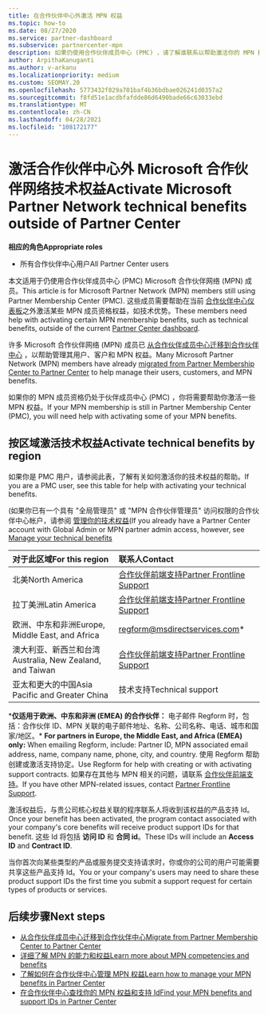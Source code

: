 ```yaml
---
title: 在合作伙伴中心外激活 MPN 权益
ms.topic: how-to
ms.date: 08/27/2020
ms.service: partner-dashboard
ms.subservice: partnercenter-mpn
description: 如果仍使用合作伙伴成员中心 (PMC) ，请了解谁联系以帮助激活你的 MPN 技术支持权益，并为你提供权益支持 Id。
author: ArpithaKanuganti
ms.author: v-arkanu
ms.localizationpriority: medium
ms.custom: SEOMAY.20
ms.openlocfilehash: 5773432f829a701baf4b36bdbae026241d0357a2
ms.sourcegitcommit: f8fd51e1acdbfafdde86d6490bade66c63033ebd
ms.translationtype: MT
ms.contentlocale: zh-CN
ms.lasthandoff: 04/28/2021
ms.locfileid: "108172177"
---
```

# <a name="activate-microsoft-partner-network-technical-benefits-outside-of-partner-center"></a><span data-ttu-id="686a2-103">激活合作伙伴中心外 Microsoft 合作伙伴网络技术权益</span><span class="sxs-lookup"><span data-stu-id="686a2-103">Activate Microsoft Partner Network technical benefits outside of Partner Center</span></span>


<span data-ttu-id="686a2-104">**相应的角色**</span><span class="sxs-lookup"><span data-stu-id="686a2-104">**Appropriate roles**</span></span>

- <span data-ttu-id="686a2-105">所有合作伙伴中心用户</span><span class="sxs-lookup"><span data-stu-id="686a2-105">All Partner Center users</span></span>

<span data-ttu-id="686a2-106">本文适用于仍使用合作伙伴成员中心 (PMC) Microsoft 合作伙伴网络 (MPN) 成员。</span><span class="sxs-lookup"><span data-stu-id="686a2-106">This article is for Microsoft Partner Network (MPN) members still using Partner Membership Center (PMC).</span></span> <span data-ttu-id="686a2-107">这些成员需要帮助在当前 [合作伙伴中心仪表板](https://partner.microsoft.com/dashboard)之外激活某些 MPN 成员资格权益，如技术优势。</span><span class="sxs-lookup"><span data-stu-id="686a2-107">These members need help with activating certain MPN membership benefits, such as technical benefits, outside of the current [Partner Center dashboard](https://partner.microsoft.com/dashboard).</span></span>

<span data-ttu-id="686a2-108">许多 Microsoft 合作伙伴网络 (MPN) 成员已 [从合作伙伴成员中心迁移到合作伙伴中心](prepare-pmc-pc-migration.md) ，以帮助管理其用户、客户和 MPN 权益。</span><span class="sxs-lookup"><span data-stu-id="686a2-108">Many Microsoft Partner Network (MPN) members have already [migrated from Partner Membership Center to Partner Center](prepare-pmc-pc-migration.md) to help manage their users, customers, and MPN benefits.</span></span>

<span data-ttu-id="686a2-109">如果你的 MPN 成员资格仍处于伙伴成员中心 (PMC) ，你将需要帮助你激活一些 MPN 权益。</span><span class="sxs-lookup"><span data-stu-id="686a2-109">If your MPN membership is still in Partner Membership Center (PMC), you will need help with activating some of your MPN benefits.</span></span>

## <a name="activate-technical-benefits-by-region"></a><span data-ttu-id="686a2-110">按区域激活技术权益</span><span class="sxs-lookup"><span data-stu-id="686a2-110">Activate technical benefits by region</span></span>

<span data-ttu-id="686a2-111">如果你是 PMC 用户，请参阅此表，了解有关如何激活你的技术权益的帮助。</span><span class="sxs-lookup"><span data-stu-id="686a2-111">If you are a PMC user, see this table for help with activating your technical benefits.</span></span>

<span data-ttu-id="686a2-112"> (如果你已有一个具有 "全局管理员" 或 "MPN 合作伙伴管理员" 访问权限的合作伙伴中心帐户，请参阅 [管理你的技术权益](https://docs.microsoft.com/partner-center/manage-your-partner-network-benefits#manage-technical-benefits)</span><span class="sxs-lookup"><span data-stu-id="686a2-112">(If you already have a Partner Center account with Global Admin or MPN partner admin access, however, see [Manage your technical benefits](https://docs.microsoft.com/partner-center/manage-your-partner-network-benefits#manage-technical-benefits)</span></span>

|<span data-ttu-id="686a2-113">对于此区域</span><span class="sxs-lookup"><span data-stu-id="686a2-113">For this region</span></span>  | <span data-ttu-id="686a2-114">联系人</span><span class="sxs-lookup"><span data-stu-id="686a2-114">Contact</span></span> |
|:--------|:------------|
|<span data-ttu-id="686a2-115">北美</span><span class="sxs-lookup"><span data-stu-id="686a2-115">North America</span></span>  | [<span data-ttu-id="686a2-116">合作伙伴前端支持</span><span class="sxs-lookup"><span data-stu-id="686a2-116">Partner Frontline Support</span></span>](https://partner.microsoft.com/support?issueid=300-0042)  |
|<span data-ttu-id="686a2-117">拉丁美洲</span><span class="sxs-lookup"><span data-stu-id="686a2-117">Latin America</span></span>  | [<span data-ttu-id="686a2-118">合作伙伴前端支持</span><span class="sxs-lookup"><span data-stu-id="686a2-118">Partner Frontline Support</span></span>](https://partner.microsoft.com/support?issueid=300-0042)  |
|<span data-ttu-id="686a2-119">欧洲、中东和非洲</span><span class="sxs-lookup"><span data-stu-id="686a2-119">Europe, Middle East, and Africa</span></span>  | [regform@msdirectservices.com](mailto:regform@msdirectservices.com)*  |
|<span data-ttu-id="686a2-120">澳大利亚、新西兰和台湾</span><span class="sxs-lookup"><span data-stu-id="686a2-120">Australia, New Zealand, and Taiwan</span></span>  | [<span data-ttu-id="686a2-121">合作伙伴前端支持</span><span class="sxs-lookup"><span data-stu-id="686a2-121">Partner Frontline Support</span></span>](https://partner.microsoft.com/support?issueid=300-0042)  |
|<span data-ttu-id="686a2-122">亚太和更大的中国</span><span class="sxs-lookup"><span data-stu-id="686a2-122">Asia Pacific and Greater China</span></span>  | <span data-ttu-id="686a2-123">技术支持</span><span class="sxs-lookup"><span data-stu-id="686a2-123">Technical support</span></span>  |

<span data-ttu-id="686a2-124">\***仅适用于欧洲、中东和非洲 (EMEA) 的合作伙伴：** 电子邮件 Regform 时，包括：合作伙伴 ID、MPN 关联的电子邮件地址、名称、公司名称、电话、城市和国家/地区。</span><span class="sxs-lookup"><span data-stu-id="686a2-124">\* **For partners in Europe, the Middle East, and Africa (EMEA) only:** When emailing Regform, include: Partner ID, MPN associated email address, name, company name, phone, city, and country.</span></span> <span data-ttu-id="686a2-125">使用 Regform 帮助创建或激活支持协定。</span><span class="sxs-lookup"><span data-stu-id="686a2-125">Use Regform for help with creating or with activating support contracts.</span></span> <span data-ttu-id="686a2-126">如果存在其他与 MPN 相关的问题，请联系 [合作伙伴前端支持](https://partner.microsoft.com/support?issueid=300-0042)。</span><span class="sxs-lookup"><span data-stu-id="686a2-126">If you have other MPN-related issues, contact [Partner Frontline Support](https://partner.microsoft.com/support?issueid=300-0042).</span></span>

<span data-ttu-id="686a2-127">激活权益后，与贵公司核心权益关联的程序联系人将收到该权益的产品支持 Id。</span><span class="sxs-lookup"><span data-stu-id="686a2-127">Once your benefit has been activated, the program contact associated with your company's core benefits will receive product support IDs for that benefit.</span></span> <span data-ttu-id="686a2-128">这些 Id 将包括 **访问 ID** 和 **合同 id**。</span><span class="sxs-lookup"><span data-stu-id="686a2-128">These IDs will include an **Access ID** and **Contract ID**.</span></span> 

<span data-ttu-id="686a2-129">当你首次向某些类型的产品或服务提交支持请求时，你或你的公司的用户可能需要共享这些产品支持 Id。</span><span class="sxs-lookup"><span data-stu-id="686a2-129">You or your company's users may need to share these product support IDs the first time you submit a support request for certain types of products or services.</span></span>

## <a name="next-steps"></a><span data-ttu-id="686a2-130">后续步骤</span><span class="sxs-lookup"><span data-stu-id="686a2-130">Next steps</span></span>

- [<span data-ttu-id="686a2-131">从合作伙伴成员中心迁移到合作伙伴中心</span><span class="sxs-lookup"><span data-stu-id="686a2-131">Migrate from Partner Membership Center to Partner Center</span></span>](prepare-pmc-pc-migration.md)
- [<span data-ttu-id="686a2-132">详细了解 MPN 的能力和权益</span><span class="sxs-lookup"><span data-stu-id="686a2-132">Learn more about MPN competencies and benefits</span></span>](learn-about-competencies.md)
- [<span data-ttu-id="686a2-133">了解如何在合作伙伴中心管理 MPN 权益</span><span class="sxs-lookup"><span data-stu-id="686a2-133">Learn how to manage your MPN benefits in Partner Center</span></span>](manage-your-partner-network-benefits.md)
- [<span data-ttu-id="686a2-134">在合作伙伴中心查找你的 MPN 权益和支持 Id</span><span class="sxs-lookup"><span data-stu-id="686a2-134">Find your MPN benefits and support IDs in Partner Center</span></span>](mpn-find-benefits.md)
